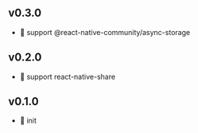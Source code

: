 ## v0.3.0

* 🌱 support @react-native-community/async-storage

## v0.2.0

* 🌱 support react-native-share

## v0.1.0

* 🐣 init

